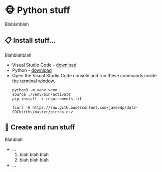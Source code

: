 # :monkey_face:  Python stuff
Blablahblah

## :clipboard: Install stuff...
Blahblahblah

- Visual Studio Code - [download](https://code.visualstudio.com/Download)
- Python - [download](https://www.python.org/)
- Open the Visual Studio Code console and run these commands inside the terminal window.
    ```	
    python3 -m venv venv
    source ./venv/bin/activate
    pip install -r requirements.txt

    !curl -0 https://raw.githubusercontent.com/jakevdp/data-CDCbirths/master/births.csv
    ```

## :scroll: Create and run stuff
Blahblah

 - ...
    1. blah blah blah
    2. blah blah blah
 - ...